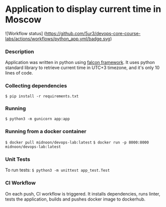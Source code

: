 # Application to display current time in Moscow

![Workflow status]
(https://github.com/5ur3/devops-core-course-labs/actions/workflows/python_app.yml/badge.svg)

### Description
Application was written in python using [falcon framework](https://falconframework.org/). It uses python standard library to retrieve current time in UTC+3 timezone, and it's only 10 lines of code.

### Collecting dependencies
`$ pip install -r requirements.txt`

### Running
`$ python3 -m gunicorn app:app`

### Running from a docker container
`$ docker pull midnoon/devops-lab:latest`
`$ docker run -p 8000:8000 midnoon/devops-lab:latest`

### Unit Tests
To run tests:
`$ python3 -m unittest app_test.Test`

### CI Workflow
On each push, CI workflow is triggered. It installs dependencies, runs linter, tests the application, builds and pushes docker image to dockerhub. 
